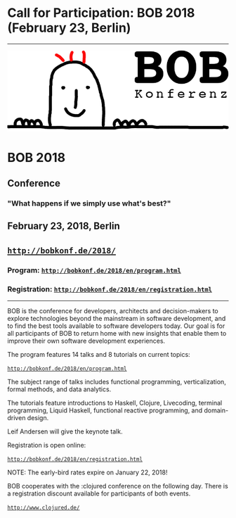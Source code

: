---
---

<head><meta charset="utf-8"></head>

# Call for Participation: BOB 2018 (February 23, Berlin)

<hr/>

![BOB Logo](/images/bob_head.png)

# BOB 2018

## Conference

### "What happens if we simply use what's best?"

## February 23, 2018, Berlin

## [`http://bobkonf.de/2018/`](http://bobkonf.de/2018/)

### Program: [`http://bobkonf.de/2018/en/program.html`](http://bobkonf.de/2018/en/program.html)

### Registration: [`http://bobkonf.de/2018/en/registration.html`](http://bobkonf.de/2018/en/registration.html)

<hr/>

BOB is the conference for developers, architects and decision-makers
to explore technologies beyond the mainstream in software development,
and to find the best tools available to software developers today.
Our goal is for all participants of BOB to return home with new
insights that enable them to improve their own software development
experiences.

The program features 14 talks and 8 tutorials on current topics:

[`http://bobkonf.de/2018/en/program.html`](http://bobkonf.de/2018/en/program.html)

The subject range of talks includes functional programming,
verticalization, formal methods, and data analytics.

The tutorials feature introductions to Haskell, Clojure, Livecoding,
terminal programming, Liquid Haskell, functional reactive programming,
and domain-driven design.

Leif Andersen will give the keynote talk.

Registration is open online:

[`http://bobkonf.de/2018/en/registration.html`](http://bobkonf.de/2018/en/registration.html)

NOTE: The early-bird rates expire on January 22, 2018!

BOB cooperates with the :clojured conference on the following day.
There is a registration discount available for participants of both events.

[`http://www.clojured.de/`](http://www.clojured.de/)

